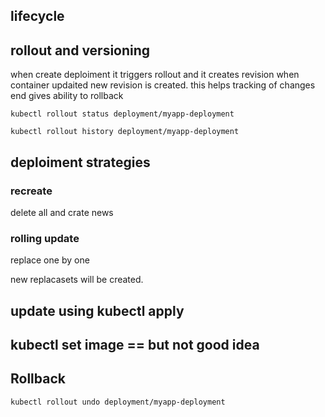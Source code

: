 ## lifecycle

## rollout and versioning

when create deploiment it triggers rollout and it creates revision
when container updaited new revision is created. this helps tracking of changes
end gives ability to rollback


`kubectl rollout status deployment/myapp-deployment`

`kubectl rollout history deployment/myapp-deployment`


## deploiment strategies

### recreate
delete all and crate news

### rolling update
replace one by one

new replacasets will be created.

## update using kubectl apply

## kubectl set image == but not good idea

## Rollback

`kubectl rollout undo deployment/myapp-deployment`


## 
